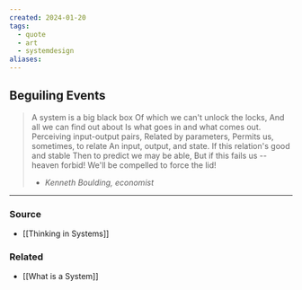 ```yaml
---
created: 2024-01-20
tags:
  - quote
  - art
  - systemdesign
aliases:
---
```

## Beguiling Events

> A system is a big black box
> Of which we can't unlock the locks,
> And all we can find out about
> Is what goes in and what comes out.
> Perceiving input-output pairs,
> Related by parameters,
> Permits us, sometimes, to relate
> An input, output, and state.
> If this relation's good and stable
> Then to predict we may be able,
> But if this fails us -- heaven forbid!
> We'll be compelled to force the lid!
> - *Kenneth Boulding, economist*

****
### Source
- [[Thinking in Systems]]

### Related
- [[What is a System]]